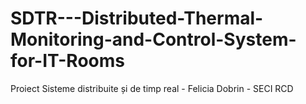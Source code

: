 # SDTR---Distributed-Thermal-Monitoring-and-Control-System-for-IT-Rooms
Proiect Sisteme distribuite și de timp real - Felicia Dobrin - SECI RCD
